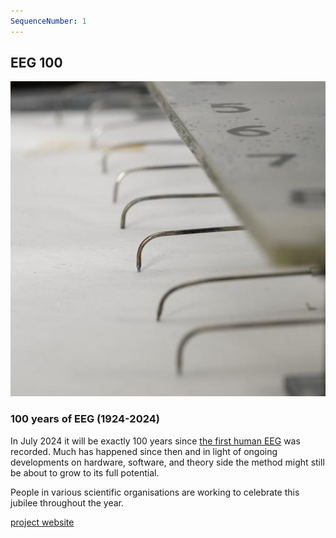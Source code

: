```yaml
---
SequenceNumber: 1
---
```

## EEG 100

![printing_eeg](/assets/images/figures/printing_eeg.jpg 'EEG printing on paper')

### 100 years of EEG (1924-2024)

In July 2024 it will be exactly 100 years since [the first human EEG](https://en.wikipedia.org/wiki/Electroencephalography#History) was recorded.
Much has happened since then and in light of ongoing developments on hardware, software, and theory side the method might still be about to grow to its full potential.

People in various scientific organisations are working to celebrate this jubilee throughout the year.

[project website](https://eeg100.org)